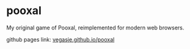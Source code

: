 pooxal
======

My original game of Pooxal, reimplemented for modern web browsers.

github pages link: [vegasje.github.io/pooxal](http://vegasje.github.io/pooxal/)

